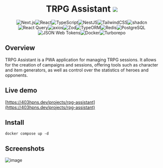 
<h1 align="center">TRPG Assistant <img src="https://img.shields.io/badge/version-0.0.2-blue" /></h1>
<p align="center"><img src="https://img.shields.io/badge/next%20js-000000?style=for-the-badge&logo=nextdotjs&logoColor=white" alt="Next.js" /><img src="https://img.shields.io/badge/React-20232A?style=for-the-badge&logo=react&logoColor=61DAFB" alt="React" /><img src="https://img.shields.io/badge/TypeScript-007ACC?style=for-the-badge&logo=typescript&logoColor=white" alt="TypeScript" /><img src="https://img.shields.io/badge/nestjs-E0234E?style=for-the-badge&logo=nestjs&logoColor=white" alt="NestJS" /><img src="https://img.shields.io/badge/Tailwind_CSS-38B2AC?style=for-the-badge&logo=tailwind-css&logoColor=white" alt="TailwindCSS" /><img src="https://img.shields.io/badge/shadcn-000?style=for-the-badge&logo=shad&logoColor=white" alt="shadcn" /><img src="https://img.shields.io/badge/React_Query-FF4154?style=for-the-badge&logo=React_Query&logoColor=white" alt="React Query"/><img src="https://img.shields.io/badge/Axios-5A29E4.svg?style=for-the-badge&logo=Axios&logoColor=white" alt="axios" /><img src="https://img.shields.io/badge/Zod-3E67B1.svg?style=for-the-badge&logo=Zod&logoColor=white" alt="Zod" /><img src="https://img.shields.io/badge/typeorm-FE0803?style=for-the-badge&logo=typeorm&logoColor=white" alt="TypeORM" /><img src="https://img.shields.io/badge/redis-%23DD0031.svg?style=for-the-badge&logo=redis&logoColor=white" alt="Redis" /><img src="https://img.shields.io/badge/PostgreSQL-4169E1.svg?style=for-the-badge&logo=PostgreSQL&logoColor=white" alt="PostgreSQL" /><img src="https://img.shields.io/badge/JSON%20Web%20Tokens-000000.svg?style=for-the-badge&logo=JSON-Web-Tokens&logoColor=white" alt="JSON Web Tokens" /><img src="https://img.shields.io/badge/Docker-2496ED.svg?style=for-the-badge&logo=Docker&logoColor=white" alt="Docker"/><img src="https://img.shields.io/badge/Turborepo-0C0606?style=for-the-badge&logo=turborepo&logoColor=EF4444" alt="Turborepo" />  </p>


<h2>Overview</h2>
<p>
TRPG Assistant is a PWA application for managing TRPG sessions. It allows for the creation of campaigns and sessions, offering tools such as character and item generators, as well as control over the statistics of heroes and opponents.
</p>

<h2>Live demo</h2>

[https://403hpns.dev/projects/rpg-assistant](https://403hpns.dev/projects/rpg-assistant)


<h2>Install</h2>

```
docker compose up -d
```

<h2>Screenshots</h2>

<p align="center">
  
![image](https://github.com/user-attachments/assets/f672918d-24d6-4aa3-b732-9231782e5f14)

</p>


